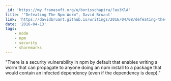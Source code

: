 ```yaml
---
_id: 'https://my.framasoft.org/u/borisschapira/?ax3KlA'
title: '"Defeating The Npm Worm", David Bruant'
link: 'https://davidbruant.github.io/writings/2016/04/08/defeating-the-npm-worm.html'
date: '2016-04-13'
tags:
    - node
    - npm
    - security
    - sharemarks
---
```


<div class="markdown"><p>&quot;There is a security vulnerability in npm by default that enables writing a worm that can propagate to anyone doing an npm install to a package that would contain an infected dependency (even if the dependency is deep).&quot;
</p></div>
